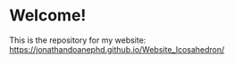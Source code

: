 # Welcome!

This is the repository for my website: https://jonathandoanephd.github.io/Website_Icosahedron/